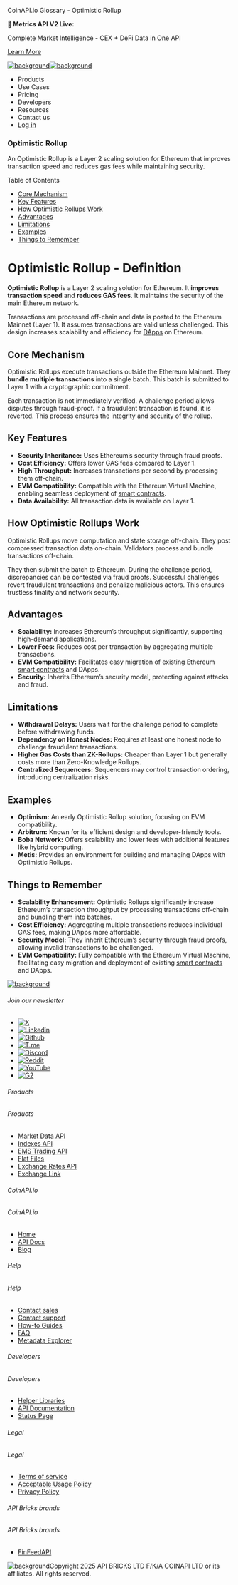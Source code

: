 CoinAPI.io Glossary - Optimistic Rollup

**🚀 Metrics API V2 Live:**

Complete Market Intelligence - CEX + DeFi Data in One API

[Learn More](https://www.coinapi.io/blog/metrics-api-v2-trading-volume-analysis-and-on-chain-metrics)

[![background](https://cdn.sanity.io/images/o65xz72l/production/268144c90959611dea3e360f81e4549c3cd03fd0-142x34.svg)![background](https://cdn.sanity.io/images/o65xz72l/production/e0ca0c29b08cb53631d77de4a84246da316d55d2-142x34.svg)](/)

* Products
* Use Cases
* Pricing
* Developers
* Resources
* Contact us
* [Log in](https://console.coinapi.io/)

### Optimistic Rollup

An Optimistic Rollup is a Layer 2 scaling solution for Ethereum that improves transaction speed and reduces gas fees while maintaining security.

Table of Contents

* [Core Mechanism](#link-59ba829f1b72)
* [Key Features](#link-15fd8a05639e)
* [How Optimistic Rollups Work](#link-7f101150d351)
* [Advantages](#link-b0970fa85930)
* [Limitations](#link-eba9b60e2bed)
* [Examples](#link-8e3a7c2403d4)
* [Things to Remember](#link-98ac1a6e9a9a)

Optimistic Rollup - Definition
==============================

**Optimistic Rollup** is a Layer 2 scaling solution for Ethereum. It **improves transaction speed** and **reduces GAS fees**. It maintains the security of the main Ethereum network.

Transactions are processed off-chain and data is posted to the Ethereum Mainnet (Layer 1). It assumes transactions are valid unless challenged. This design increases scalability and efficiency for [DApps](https://www.coinapi.io/learn/glossary/daap) on Ethereum.

Core Mechanism
--------------

Optimistic Rollups execute transactions outside the Ethereum Mainnet. They **bundle multiple transactions** into a single batch. This batch is submitted to Layer 1 with a cryptographic commitment.

Each transaction is not immediately verified. A challenge period allows disputes through fraud-proof. If a fraudulent transaction is found, it is reverted. This process ensures the integrity and security of the rollup.

Key Features
------------

* **Security Inheritance:** Uses Ethereum’s security through fraud proofs.
* **Cost Efficiency:** Offers lower GAS fees compared to Layer 1.
* **High Throughput:** Increases transactions per second by processing them off-chain.
* **EVM Compatibility:** Compatible with the Ethereum Virtual Machine, enabling seamless deployment of [smart contracts](https://www.coinapi.io/learn/glossary/smart-contract).
* **Data Availability:** All transaction data is available on Layer 1.

How Optimistic Rollups Work
---------------------------

Optimistic Rollups move computation and state storage off-chain. They post compressed transaction data on-chain. Validators process and bundle transactions off-chain.

They then submit the batch to Ethereum. During the challenge period, discrepancies can be contested via fraud proofs. Successful challenges revert fraudulent transactions and penalize malicious actors. This ensures trustless finality and network security.

Advantages
----------

* **Scalability:** Increases Ethereum’s throughput significantly, supporting high-demand applications.
* **Lower Fees:** Reduces cost per transaction by aggregating multiple transactions.
* **EVM Compatibility:** Facilitates easy migration of existing Ethereum [smart contracts](#glossary) and DApps.
* **Security:** Inherits Ethereum’s security model, protecting against attacks and fraud.

Limitations
-----------

* **Withdrawal Delays:** Users wait for the challenge period to complete before withdrawing funds.
* **Dependency on Honest Nodes:** Requires at least one honest node to challenge fraudulent transactions.
* **Higher Gas Costs than ZK-Rollups:** Cheaper than Layer 1 but generally costs more than Zero-Knowledge Rollups.
* **Centralized Sequencers:** Sequencers may control transaction ordering, introducing centralization risks.

Examples
--------

* **Optimism:** An early Optimistic Rollup solution, focusing on EVM compatibility.
* **Arbitrum:** Known for its efficient design and developer-friendly tools.
* **Boba Network:** Offers scalability and lower fees with additional features like hybrid computing.
* **Metis:** Provides an environment for building and managing DApps with Optimistic Rollups.

Things to Remember
------------------

* **Scalability Enhancement:** Optimistic Rollups significantly increase Ethereum’s transaction throughput by processing transactions off-chain and bundling them into batches.
* **Cost Efficiency:** Aggregating multiple transactions reduces individual GAS fees, making DApps more affordable.
* **Security Model:** They inherit Ethereum’s security through fraud proofs, allowing invalid transactions to be challenged.
* **EVM Compatibility:** Fully compatible with the Ethereum Virtual Machine, facilitating easy migration and deployment of existing [smart contracts](https://www.coinapi.io/learn/glossary/smart-contract) and DApps.

[![background](https://cdn.sanity.io/images/o65xz72l/production/99475f0760777c30125556b2707e1e8f77f2fba0-179x42.svg)](/)

###### Join our newsletter

* [![X](https://cdn.sanity.io/images/o65xz72l/production/89a93ecdd3eaa62f0d2bad091ff6d92a31e9c372-28x28.svg)](https://twitter.com/realcoinapi "X")
* [![Linkedin](https://cdn.sanity.io/images/o65xz72l/production/be666e8656abe83e43c1db9a3ab76d44b9af5cb5-28x28.svg)](https://www.linkedin.com/company/coinapi "Linkedin")
* [![Github](https://cdn.sanity.io/images/o65xz72l/production/80703d2d9baaef7e7f5471a54a720b9383a63aab-28x28.svg)](https://github.com/coinapi/coinapi-sdk "Github")
* [![T.me](https://cdn.sanity.io/images/o65xz72l/production/39be23a1db383ad12c3e9d4bebae9bc77bf59b8b-28x28.svg)](https://t.me/coinapiofficial "T.me")
* [![Discord](https://cdn.sanity.io/images/o65xz72l/production/9862f060f9b89536f18d4e8770a11bfb00c3e3fd-30x28.svg)](https://discord.gg/vgJbjjsVaC "Discord")
* [![Reddit](https://cdn.sanity.io/images/o65xz72l/production/d02e41d1eab87d289f2bc6a390bcd0c7def1b7ac-30x28.svg)](https://www.reddit.com/r/CoinAPI/ "Reddit")
* [![YouTube](https://cdn.sanity.io/images/o65xz72l/production/535425f0f99df8b6173d663721f8941430d637b2-28x28.svg)](https://www.youtube.com/@CoinAPI_Official "YouTube")
* [![G2](/_next/image?url=https%3A%2F%2Fcdn.sanity.io%2Fimages%2Fo65xz72l%2Fproduction%2F4b1d455c2cab4bf625e7cc96a1b74695c0b3c4bc-28x28.png&w=64&q=75)](https://www.g2.com/products/coinapi/reviews "G2")

###### Products

###### Products

* [Market Data API](/products/market-data-api)
* [Indexes API](/products/indexes-api)
* [EMS Trading API](/products/ems-api)
* [Flat Files](/products/flat-files)
* [Exchange Rates API](/products/exchange-rates-api)
* [Exchange Link](https://www.coinapi.io/products/exchange-link)

###### CoinAPI.io

###### CoinAPI.io

* [Home](https://www.coinapi.io/)
* [API Docs](https://docs.coinapi.io/?_gl=1*jgom05*_gcl_au*NTIxNjU3NzExLjE3MzU1OTM0MTE.*_ga*OTI3MDg0NzQ2LjE3MzU1OTM0MDk.*_ga_063767QGZW*MTczODA3Mzc5MC43My4wLjE3MzgwNzM3OTAuNjAuMC4w*_ga_EXCQW96F7R*MTczODA3Mzc5MC4xMjEuMC4xNzM4MDczNzkwLjAuMC4w)
* [Blog](https://www.coinapi.io/blog)

###### Help

###### Help

* [Contact sales](/contact-us)
* [Contact support](https://console.coinapi.io/?link=/support-tickets)
* [How-to Guides](https://docs.coinapi.io/market-data/how-to-guides/?_gl=1*16m3ndl*_gcl_au*NTIxNjU3NzExLjE3MzU1OTM0MTE.*_ga*OTI3MDg0NzQ2LjE3MzU1OTM0MDk.*_ga_063767QGZW*MTczODA3Mzc5MC43My4wLjE3MzgwNzM3OTAuNjAuMC4w*_ga_EXCQW96F7R*MTczODA3Mzc5MC4xMjEuMC4xNzM4MDczNzkwLjAuMC4w)
* [FAQ](https://docs.coinapi.io/general/faq/?_gl=1*dfjpiw*_gcl_au*NTIxNjU3NzExLjE3MzU1OTM0MTE.*_ga*OTI3MDg0NzQ2LjE3MzU1OTM0MDk.*_ga_063767QGZW*MTczODA3Mzc5MC43My4wLjE3MzgwNzM3OTAuNjAuMC4w*_ga_EXCQW96F7R*MTczODA3Mzc5MC4xMjEuMC4xNzM4MDczNzkwLjAuMC4w)
* [Metadata Explorer](https://docs.coinapi.io/market-data/metadata-tables/introduction)

###### Developers

###### Developers

* [Helper Libraries](https://github.com/api-bricks/api-bricks-sdk/)
* [API Documentation](https://docs.coinapi.io/?_gl=1*iuavdb*_gcl_au*NTIxNjU3NzExLjE3MzU1OTM0MTE.*_ga*OTI3MDg0NzQ2LjE3MzU1OTM0MDk.*_ga_063767QGZW*MTczODA3Mzc5MC43My4wLjE3MzgwNzM3OTAuNjAuMC4w*_ga_EXCQW96F7R*MTczODA3Mzc5MC4xMjEuMC4xNzM4MDczNzkwLjAuMC4w)
* [Status Page](https://status.coinapi.io/?_gl=1*1ww1bbe*_gcl_au*NTIxNjU3NzExLjE3MzU1OTM0MTE.*_ga*OTI3MDg0NzQ2LjE3MzU1OTM0MDk.*_ga_063767QGZW*MTczODA3Mzc5MC43My4wLjE3MzgwNzM3OTAuNjAuMC4w*_ga_EXCQW96F7R*MTczODA3Mzc5MC4xMjEuMC4xNzM4MDczNzkwLjAuMC4w)

###### Legal

###### Legal

* [Terms of service](/legal#terms)
* [Acceptable Usage Policy](/legal#aup)
* [Privacy Policy](/legal#policy)

###### API Bricks brands

###### API Bricks brands

* [FinFeedAPI](https://finfeedapi.com/?utm_source=coinapi.io&utm_medium=referral&utm_campaign=footer)

![background](https://cdn.sanity.io/images/o65xz72l/production/5f005fa1cc9dc85c59ae054bb4a4838566b65c4e-25x26.svg)Copyright 2025 API BRICKS LTD F/K/A COINAPI LTD or its affiliates. All rights reserved.